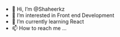 - 👋 Hi, I’m @Shaheerkz
- 👀 I’m interested in Front end Development
- 🌱 I’m currently learning React
- 📫 How to reach me ...

<!---
Shaheerkz/Shaheerkz is a ✨ special ✨ repository because its `README.md` (this file) appears on your GitHub profile.
You can click the Preview link to take a look at your changes.
--->
